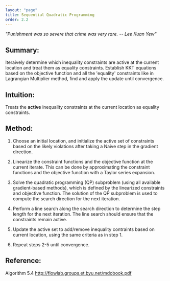 ```yaml
---
layout: "page"
title: Sequential Quadratic Programming
order: 2.2
---
```

_"Punishment was so severe that crime was very rare. -- Lee Kuan Yew"_

## Summary:
Iteraively determine which inequality constraints are active at the current location and treat them as equality constraints. Establish KKT equations based on the objective function and all the 'equality' constraints like in Lagrangian Multiplier method, find and apply the update until convergence.

## Intuition:
Treats the **active** inequality constraints at the current location as equality constraints. 

## Method:
1. Choose an initial location, and initialize the active set of constraints based on the likely violations after taking a Naive step in the gradient direction.

2. Linearize the constraint functions and the objective function at the current iterate. This can be done by approximating the constraint functions and the objective function with a Taylor series expansion.

3. Solve the quadratic programming (QP) subproblem (using all available gradient-based methods), which is defined by the linearized constraints and objective function. The solution of the QP subproblem is used to compute the search direction for the next iteration.

4. Perform a line search along the search direction to determine the step length for the next iteration. The line search should ensure that the constraints remain active.

5. Update the active set to add/remove inequality contraints based on current location, using the same criteria as in step 1.

6. Repeat steps 2-5 until convergence.

## Reference:
Algorithm 5.4 http://flowlab.groups.et.byu.net/mdobook.pdf